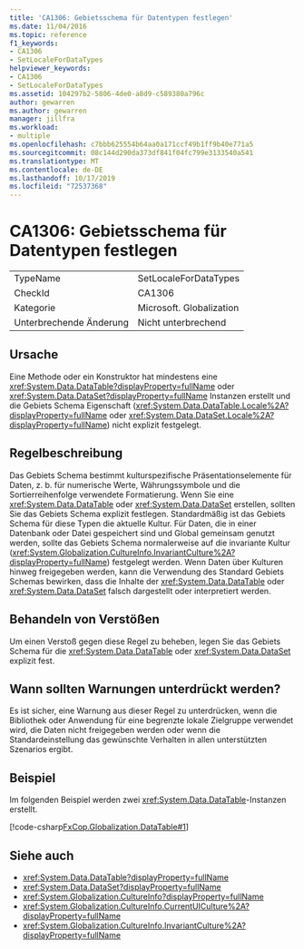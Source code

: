 ```yaml
---
title: 'CA1306: Gebietsschema für Datentypen festlegen'
ms.date: 11/04/2016
ms.topic: reference
f1_keywords:
- CA1306
- SetLocaleForDataTypes
helpviewer_keywords:
- CA1306
- SetLocaleForDataTypes
ms.assetid: 104297b2-5806-4de0-a8d9-c589380a796c
author: gewarren
ms.author: gewarren
manager: jillfra
ms.workload:
- multiple
ms.openlocfilehash: c7bbb625554b64aa0a171ccf49b1ff9b40e771a5
ms.sourcegitcommit: 08c144d290da373df841f04fc799e3133540a541
ms.translationtype: MT
ms.contentlocale: de-DE
ms.lasthandoff: 10/17/2019
ms.locfileid: "72537368"
---
```

# <a name="ca1306-set-locale-for-data-types"></a>CA1306: Gebietsschema für Datentypen festlegen

|||
|-|-|
|TypeName|SetLocaleForDataTypes|
|CheckId|CA1306|
|Kategorie|Microsoft. Globalization|
|Unterbrechende Änderung|Nicht unterbrechend|

## <a name="cause"></a>Ursache
Eine Methode oder ein Konstruktor hat mindestens eine <xref:System.Data.DataTable?displayProperty=fullName> oder <xref:System.Data.DataSet?displayProperty=fullName> Instanzen erstellt und die Gebiets Schema Eigenschaft (<xref:System.Data.DataTable.Locale%2A?displayProperty=fullName> oder <xref:System.Data.DataSet.Locale%2A?displayProperty=fullName>) nicht explizit festgelegt.

## <a name="rule-description"></a>Regelbeschreibung
Das Gebiets Schema bestimmt kulturspezifische Präsentationselemente für Daten, z. b. für numerische Werte, Währungssymbole und die Sortierreihenfolge verwendete Formatierung. Wenn Sie eine <xref:System.Data.DataTable> oder <xref:System.Data.DataSet> erstellen, sollten Sie das Gebiets Schema explizit festlegen. Standardmäßig ist das Gebiets Schema für diese Typen die aktuelle Kultur. Für Daten, die in einer Datenbank oder Datei gespeichert sind und Global gemeinsam genutzt werden, sollte das Gebiets Schema normalerweise auf die invariante Kultur (<xref:System.Globalization.CultureInfo.InvariantCulture%2A?displayProperty=fullName>) festgelegt werden. Wenn Daten über Kulturen hinweg freigegeben werden, kann die Verwendung des Standard Gebiets Schemas bewirken, dass die Inhalte der <xref:System.Data.DataTable> oder <xref:System.Data.DataSet> falsch dargestellt oder interpretiert werden.

## <a name="how-to-fix-violations"></a>Behandeln von Verstößen
Um einen Verstoß gegen diese Regel zu beheben, legen Sie das Gebiets Schema für die <xref:System.Data.DataTable> oder <xref:System.Data.DataSet> explizit fest.

## <a name="when-to-suppress-warnings"></a>Wann sollten Warnungen unterdrückt werden?
Es ist sicher, eine Warnung aus dieser Regel zu unterdrücken, wenn die Bibliothek oder Anwendung für eine begrenzte lokale Zielgruppe verwendet wird, die Daten nicht freigegeben werden oder wenn die Standardeinstellung das gewünschte Verhalten in allen unterstützten Szenarios ergibt.

## <a name="example"></a>Beispiel
Im folgenden Beispiel werden zwei <xref:System.Data.DataTable>-Instanzen erstellt.

[!code-csharp[FxCop.Globalization.DataTable#1](../code-quality/codesnippet/CSharp/ca1306-set-locale-for-data-types_1.cs)]

## <a name="see-also"></a>Siehe auch

- <xref:System.Data.DataTable?displayProperty=fullName>
- <xref:System.Data.DataSet?displayProperty=fullName>
- <xref:System.Globalization.CultureInfo?displayProperty=fullName>
- <xref:System.Globalization.CultureInfo.CurrentUICulture%2A?displayProperty=fullName>
- <xref:System.Globalization.CultureInfo.InvariantCulture%2A?displayProperty=fullName>
